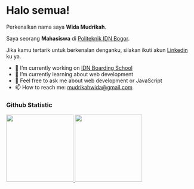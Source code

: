 # Halo semua! 

Perkenalkan nama saya **Wida Mudrikah**.<br>

Saya seorang **Mahasiswa** di [Politeknik IDN Bogor](https://idn.ac.id/).<br>

Jika kamu tertarik untuk berkenalan denganku, silakan ikuti akun [Linkedin](https://www.linkedin.com/in/wida-mudrikah/) ku ya.

- 🔭 I’m currently working on <a href="https://idn.sch.id/">IDN Boarding School</a>
- 🌱 I’m currently learning about web development
- 💬 Feel free to ask me about web development or JavaScript
- 📫 How to reach me: mudrikahwida@gmail.com


### Github Statistic
<p align="left">
<a href="https://github.com/widamudrikah">
  <img height="180em" src="https://github-readme-stats-eight-theta.vercel.app/api?username=widamudrikah&show_icons=true&theme=algolia&include_all_commits=true&count_private=true"/>
  <img height="180em" src="https://github-readme-stats-eight-theta.vercel.app/api/top-langs/?username=widamudrikah&layout=compact&theme=algolia"/>
</a>
</p>


<!--
**widamudrikah/widamudrikah** is a ✨ _special_ ✨ repository because its `README.md` (this file) appears on your GitHub profile.

Here are some ideas to get you started:

- 🔭 I’m currently working on ...
- 🌱 I’m currently learning ...
- 👯 I’m looking to collaborate on ...
- 🤔 I’m looking for help with ...
- 💬 Ask me about ...
- 📫 How to reach me: ...
- 😄 Pronouns: ...
- ⚡ Fun fact: ...
-->
